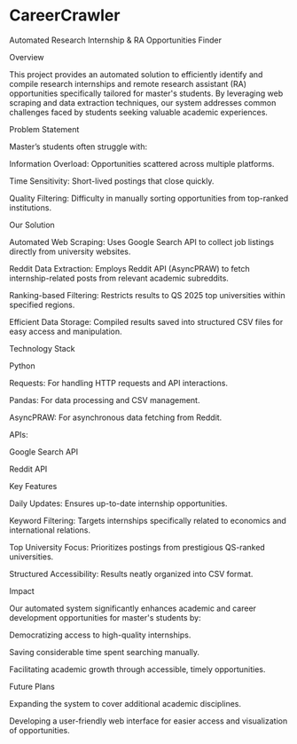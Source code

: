 # CareerCrawler
Automated Research Internship &amp; RA Opportunities Finder

Overview

This project provides an automated solution to efficiently identify and compile research internships and remote research assistant (RA) opportunities specifically tailored for master's students. By leveraging web scraping and data extraction techniques, our system addresses common challenges faced by students seeking valuable academic experiences.

Problem Statement

Master’s students often struggle with:

Information Overload: Opportunities scattered across multiple platforms.

Time Sensitivity: Short-lived postings that close quickly.

Quality Filtering: Difficulty in manually sorting opportunities from top-ranked institutions.

Our Solution

Automated Web Scraping: Uses Google Search API to collect job listings directly from university websites.

Reddit Data Extraction: Employs Reddit API (AsyncPRAW) to fetch internship-related posts from relevant academic subreddits.

Ranking-based Filtering: Restricts results to QS 2025 top universities within specified regions.

Efficient Data Storage: Compiled results saved into structured CSV files for easy access and manipulation.

Technology Stack

Python

Requests: For handling HTTP requests and API interactions.

Pandas: For data processing and CSV management.

AsyncPRAW: For asynchronous data fetching from Reddit.

APIs:

Google Search API

Reddit API

Key Features

Daily Updates: Ensures up-to-date internship opportunities.

Keyword Filtering: Targets internships specifically related to economics and international relations.

Top University Focus: Prioritizes postings from prestigious QS-ranked universities.

Structured Accessibility: Results neatly organized into CSV format.

Impact

Our automated system significantly enhances academic and career development opportunities for master's students by:

Democratizing access to high-quality internships.

Saving considerable time spent searching manually.

Facilitating academic growth through accessible, timely opportunities.

Future Plans

Expanding the system to cover additional academic disciplines.

Developing a user-friendly web interface for easier access and visualization of opportunities.
